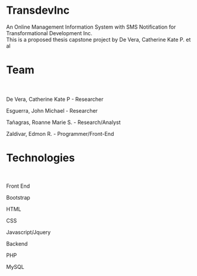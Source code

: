# TransdevInc
An Online Management Information System with SMS Notification for Transformational Development Inc.
<br/>
This is a proposed thesis capstone project by De Vera, Catherine Kate P. et al
<br/>

<h1>Team</h1>
<br/>
<br/>
De Vera, Catherine Kate P - Researcher

Esguerra, John Michael - Researcher

Tañagras, Roanne Marie S. - Research/Analyst

Zaldivar, Edmon R. - Programmer/Front-End

<h1>Technologies</h1>
<br/>

Front End

Bootstrap 

HTML

CSS

Javascript/Jquery


Backend

PHP

MySQL
